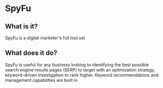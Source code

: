 # SpyFu

## What is it?
SpyFu is a digital marketer's full tool set

## What does it do?
SpyFu is useful for any business looking to identifying the best possible search engine results pages (SERP) to target with an optimization strategy, keyword-driven investigation to rank higher. Keyword recommendations and management capabilities are built in
